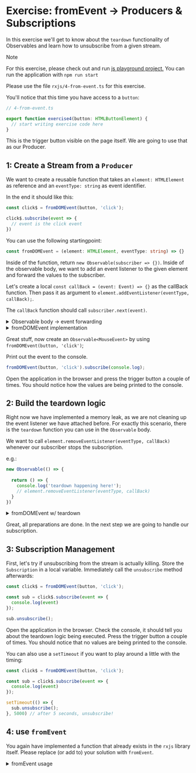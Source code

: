 # Exercise: fromEvent -> Producers & Subscriptions

In this exercise we'll get to know about the `teardown` functionality of Observables and learn how to unsubscribe
from a given stream.

> [!NOTE]
> For this exercise, please check out and run [js playground project.](https://github.com/push-based/js-playground)
> You can run the application with `npm run start`

Please use the file `rxjs/4-from-event.ts` for this exercise.

You'll notice that this time you have access to a `button`:

```ts
// 4-from-event.ts

export function exercise4(button: HTMLButtonElement) {
  // start writing exercise code here
}
```

This is the trigger button visible on the page itself. We are going to use that as our Producer.

## 1: Create a Stream from a `Producer`

We want to create a reusable function that takes an `element: HTMLElement` as reference and an `eventType: string` as
event identifier.

In the end it should like this:

```ts
const click$ = fromDOMEvent(button, 'click');

click$.subscribe(event => {
  // event is the click event
})
```

You can use the following startingpoint:

```ts
const fromDOMEvent = (element: HTMLElement, eventType: string) => {}
```

Inside of the function, return `new Observable(subscriber => {})`. Inside of the observable
body, we want to add an event listener to the given element and forward the values to the subscriber.

Let's create a local `const callBack = (event: Event) => {}` as the callBack function.
Then pass it as argument to `element.addEventListener(eventType, callBack);`.

The `callBack` function should call `subscriber.next(event)`. 

<details>
  <summary>Observable body -> event forwarding</summary>

```ts
const callBack = (event: Event) => {
  subscriber.next(event);
};

element.addEventListener(eventType, callBack);
```

</details>

<details>
  <summary>fromDOMEvent implementation</summary>

```ts

// 4-from-event.ts

const fromDOMEvent = (element: HTMLElement, eventType: string) => {
  return new Observable((subscriber) => {
    const callBack = (event: Event) => {
      subscriber.next(event);
    };
    element.addEventListener(eventType, callBack);
  });
};

```

</details>

Great stuff, now create an `Observable<MouseEvent>` by using `fromDOMEvent(button, 'click')`;

Print out the event to the console.

```ts
fromDOMEvent(button, 'click').subscribe(console.log);
```

Open the application in the browser and press the trigger button a couple of times. You should notice
how the values are being printed to the console.

## 2: Build the teardown logic

Right now we have implemented a memory leak, as we are not cleaning up the event listener we have attached before.
For exactly this scenario, there is the `teardown` function you can use in the `Observable` body.

We want to call `element.removeEventListener(eventType, callBack)` whenever our subscriber stops the subscription.

e.g.:

```ts
new Observable(() => {
  
  return () => {
    console.log('teardown happening here!');
    // element.removeEventListener(eventType, callBack)
  }
})
```

<details>
  <summary>fromDOMEvent w/ teardown</summary>

```ts

// 4-from-event.ts

const fromDOMEvent = (element: HTMLElement, eventType: string) => {
  return new Observable((subscriber) => {
    const callBack = (event: Event) => {
      subscriber.next(event);
    };
    element.addEventListener(eventType, callBack);
    
    return () => {
      console.log('teardown happening here!');
      element.removeEventListener(eventType, callBack);
    }
  });
};

```

</details>

Great, all preparations are done. In the next step we are going to handle our subscription.

## 3: Subscription Management

First, let's try if unsubscribing from the stream is actually killing. Store the `Subscription` in a local variable.
Immediately call the `unsubscribe` method afterwards:

```ts
const click$ = fromDOMEvent(button, 'click');

const sub = click$.subscribe(event => {
  console.log(event)
});

sub.unsubscribe();
```

Open the application in the browser. Check the console, it should tell you about the teardown logic being executed.
Press the trigger button a couple of times. You should notice that no values are being printed to the console.

You can also use a `setTimeout` if you want to play around a little with the timing:

```ts
const click$ = fromDOMEvent(button, 'click');

const sub = click$.subscribe(event => {
  console.log(event)
});

setTimeout(() => {
  sub.unsubscribe();
}, 5000) // after 5 seconds, unsubscribe!
```
## 4: use `fromEvent`

You again have implemented a function that already exists in the `rxjs` library itself. Please replace (or add to)
your solution with `fromEvent`.

<details>
  <summary>fromEvent usage</summary>

```ts
import { fromEvent } from 'rxjs';

const click$ = fromEvent(button, 'click');

const sub = click$.subscribe(event => {
  console.log(event)
});

setTimeout(() => {
  sub.unsubscribe();
}, 5000) // after 5 seconds, unsubscribe!

```

</details>
